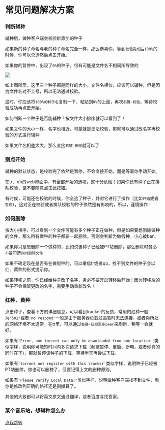 # 常见问题解决方案

### 判断辅种

辅种后，做种客户端会校验新添加的种子

如果新的种子命名与老的种子命名完全一样，那么恭喜你，等到`校验完成`后`100%`的时候，你可以全选然后点击开始。

如果你的暂停中，出现了`0%`的种子，很有可能是文件名不相同所导致的

![](https://i.loli.net/2020/10/11/zESwT2XjQchvLBZ.jpg)

如上图所示，这里三个种子都是同样的大小，文件名相似，应该可以辅种，但是因为文件名对不上号，所以无法通过校验。

这时，你应该将`100%的种子名`复制一下，粘贴到`0%`的上面，再次`右键-校验`，等待校验成功再点击开始。

如何判断一个种子是否能辅种？按文件大小排序就可以看到了！

如果文件的大小一样，名字也相近，可是就是无法校验，那就可以通过改名字再校验的方式进行辅种

如果文件名相差太大，那么直接`右键-删除`就可以了

### 别点开始

辅种的默认状态，是校验完了依然是暂停，不会直接开始，而是等着你手动开始。

在tr、qb的web界面中，有全部开始的选项，这十分危险！如果你还有种子正在排队校验，请不要随意点击此按钮。

有时候，可能还在校验的时候，你全选了种子，并对它进行了操作（比如`开始`或者`暂停`），这对正在校验或者排队校验的种子依然是有影响的，所以，谨慎操作！

### 如何删除

按大小排序，可以看到一个文件可能有多个种子正在做种，但是如果要想删除做种的文件，那么所有做种的种子都要一起删除，否则会判断为做假种，小心被ban。

如果你只是想删除一个做种的，比如说该种子已经被PT站删除，那么删除时务必`不要`勾选`同时删除文件`

如果不确定现在是否有在做假种的，可以重启tr或者qb，找不到文件的种子会以红、黄种的形式提示你。

如果转移之前，你已经给种子改了名字，务必不要开启转移后开始！因为转移后的种子不会保留更改的名字，需要手动重新改名！

### 红种、黄种

点击种子，查看下方的详细信息，可以看到tracker的反馈，常用的红种一般为`'502'`或者`'no respond'`一般是由于服务器负载过高暂时无法连接，或者你所处的网络环境不太通常，在tr里，可以通过`右键-获取更多peer`来刷新，稍等一会就好。

如果有`'Error, one torrent can only be downloaded from one location!'`类似字样，说明你可能短时间内多次请求下载（频繁暂停、重启、断电，或者你真的同时在下），那就暂停该种子的下载，等待半天再尝试下载。

如果有`'torrent not register with this tracker'`类似字样，说明种子已经被PT站删除，你也可以删种了，但要记得上文的删种原则。

如果有`'Please Verify Local Data!'`类似字样，说明做种客户端找不到文件，看你是修改到正确的路径还是删掉算了。

其他的大致都可以将英文原文通过翻译，或者百度寻找答案。

### 某个音乐站，想辅种怎么办

[点我跳转](https://github.com/ledccn/IYUUAutoReseed/compare/master...AnthonyMSen:master
)